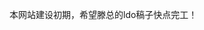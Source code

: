 <!--
.. title: 期待滕总的搞稿
.. slug: qi-dai-teng-zong-de-gao-gao
.. date: 2022-11-26 00:18:01 UTC+08:00
.. tags: ldo
.. category: 硬件 
.. link: 
.. description: 
.. type: text
-->

本网站建设初期，希望滕总的ldo稿子快点完工！
